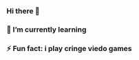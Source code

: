 ### Hi there 👋

<!--
**RealAdithS/RealAdithS** is a ✨ _special_ ✨ repository because its `README.md` (this file) appears on your GitHub profile.



- 🔭  I’m currently working on - life

- 👯 I’m looking to collaborate- on anything


-->
### 🌱 I’m currently learning 
### ⚡ Fun fact: i play cringe viedo games 


